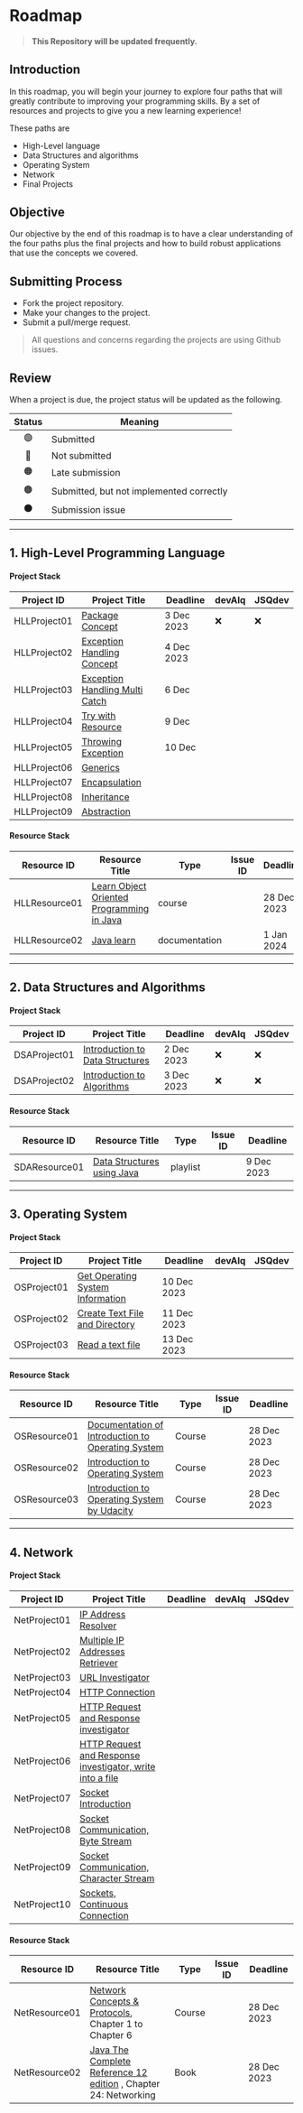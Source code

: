 # Roadmap

> #### This Repository will be updated frequently.
## Introduction 

In this roadmap, you will begin your journey to explore four paths that will greatly contribute to improving your programming skills. By a set of resources and projects to give you a new learning experience! 

These paths are
- High-Level language
- Data Structures and algorithms 
- Operating System
- Network
- Final Projects

## Objective
Our objective by the end of this roadmap is to have a clear understanding of the four paths plus the final projects and how to build robust applications that use the concepts we covered.


## Submitting Process

* Fork the project repository.
* Make your changes to the project.
* Submit a pull/merge request.

> All questions and concerns regarding the projects are using Github issues.

## Review
When a project is due, the project status will be updated as the following.

|     Status       |      Meaning      |
|:------------:|------------|
| 🟢 | Submitted|
| 🔴 | Not submitted|
| 🟠 | Late submission |
| 🟤 | Submitted, but not implemented correctly |
| ⚫️ | Submission issue |

<hr>

## 1. High-Level Programming Language 
#### Project Stack

| Project ID  | Project Title                                                                         | Deadline | devAlq | JSQdev    |
| ----------- | ------------------------------------------------------------------------------------- | -------- |  -------  | ------ | 
|HLLProject01 |[Package Concept](https://github.com/nourabyte/Package-Project/tree/main)             |3 Dec 2023     |  ❌   |   ❌   |
|HLLProject02 |[Exception Handling Concept](https://github.com/nourabyte/Exception-Handling)  |4 Dec 2023         |        |                | 
|HLLProject03|[Exception Handling Multi Catch](https://github.com/SAFCSP-Team/exception-handling-multi-catch)|6 Dec
|HLLProject04|[Try with Resource](https://github.com/SAFCSP-Team/try-with-resource)|9 Dec
|HLLProject05|[Throwing Exception](https://github.com/SAFCSP-Team/throwing-exceptions)|10 Dec
|HLLProject06|[Generics](https://github.com/SAFCSP-Team/generics)|
|HLLProject07|[Encapsulation](https://github.com/SAFCSP-Team/encapsulation)|
|HLLProject08|[Inheritance](https://github.com/SAFCSP-Team/inheritance)|
|HLLProject09|[Abstraction](https://github.com/SAFCSP-Team/abstraction)|


#### Resource Stack

| Resource ID  | Resource Title                                                                                                                                                                                                                                                                                                                     | Type   | Issue ID                                                       | Deadline  |
| ------------ | ---------------------------------------------------------------------------------------------------------------------------------------------------------------------------------------------------------------------------------------------------------------------------------------------------------------------------------- | ------ | -------------------------------------------------------------- | --------- |
| HLLResource01 | [Learn Object Oriented Programming in Java](https://www.udemy.com/course/learn-object-oriented-programming-in-java-j/) | course|  | 28 Dec 2023 |
| HLLResource02  |    [Java learn](https://dev.java/learn/)    | documentation |  |1 Jan 2024       

<hr>

## 2. Data Structures and Algorithms

#### Project Stack

| Project ID  | Project Title                                                                         | Deadline | devAlq | JSQdev    |
| ----------- | ------------------------------------------------------------------------------------- | -------- |  -------  | ------ | 
DSAProject01 | [Introduction to Data Structures](https://github.com/SAFCSP-Team/introduction-to-data-structures) |	2 Dec 2023 |❌| ❌ | 
DSAProject02 | [Introduction to Algorithms](https://github.com/SAFCSP-Team/introduction-to-algorithms) |	3 Dec 2023 |❌| ❌ | 


#### Resource Stack

| Resource ID  | Resource Title            | Type   | Issue ID  | Deadline  |
| ------------ | ------------------------- | ------ | ------- | --------- |
| SDAResource01 | [Data Structures using Java](https://www.youtube.com/playlist?list=PLsyeobzWxl7oRKwDi7wjrANsbhTX0IK0J) | playlist |  | 9 Dec 2023 |

<hr>

## 3. Operating System 

#### Project Stack

| Project ID  | Project Title                                                                         | Deadline | devAlq |   JSQdev  |
| ----------- | ------------------------------------------------------------------------------------- | -------- |  -------  | ------ | 
| OSProject01 | [Get Operating System Information](https://github.com/SAFCSP-Team/OS-Info) | 10 Dec 2023 |
| OSProject02 | [Create Text File and Directory](https://github.com/SAFCSP-Team/get-file-info)             | 11 Dec 2023|
|OSProject03 | [Read a text file](https://github.com/SAFCSP-Team/read-text-file) | 13 Dec 2023|


#### Resource Stack

| Resource ID  | Resource Title  | Type   | Issue ID| Deadline  |
| ------------ | --------------------------- | ------ | ------------ | --------- |
| OSResource01 | [Documentation of Introduction to Operating System](https://batch.libretexts.org/print/url=https://eng.libretexts.org/Courses/Delta_College/Introduction_to_Operating_Systems/02%3A_The_Basics_-_An_Overview/2.01%3A_Introduction_to_Operating_Systems.pdf) | Course | | 28 Dec 2023 |
| OSResource02 | [Introduction to Operating System](https://github.com/SAFCSP-Team/operating-system-path/issues/2) | Course |  | 28 Dec 2023 |
|OSResource03| [Introduction to Operating System by Udacity](https://www.udacity.com/course/introduction-to-operating-systems--ud923)| Course|  | 28 Dec 2023


<hr>

## 4. Network

#### Project Stack

| Project ID  | Project Title                                                                         | Deadline |devAlq| JSQdev    |
| ----------- | ------------------------------------------------------------------------------------- | -------- |  -------  | ------ | 
| NetProject01| [IP Address Resolver](https://github.com/SAFCSP-Team/IPAddressResolver) |    | | | |
| NetProject02| [Multiple IP Addresses Retriever]() |  |  | | |
| NetProject03| [URL Investigator](https://github.com/SAFCSP-Team/URL-Investigator) | |  | | | 
| NetProject04| [HTTP Connection]()  | |  | | |
| NetProject05| [HTTP Request and Response investigator]() | |  | | |
| NetProject06| [HTTP Request and Response investigator, write into a file]() | |  | | |
| NetProject07| [Socket Introduction]() | |  | | |
| NetProject08| [Socket Communication, Byte Stream]() | |  | | |
| NetProject09| [Socket Communication, Character Stream]() | |  | | |
| NetProject10| [Sockets, Continuous Connection]() | |  | | |


#### Resource Stack

| Resource ID  | Resource Title                                                                                                                                                                                                                                                                                                                     | Type   | Issue ID                                                       | Deadline  |
| ------------ | ---------------------------------------------------------------------------------------------------------------------------------------------------------------------------------------------------------------------------------------------------------------------------------------------------------------------------------- | ------ | -------------------------------------------------------------- | --------- |
| NetResource01 | [Network Concepts & Protocols](https://app.pluralsight.com/library/courses/network-concepts-protocols-cert/table-of-contents), Chapter 1 to Chapter 6| Course | | 28 Dec 2023 |
| NetResource02 |   [Java The Complete Reference 12 edition](https://www.google.com.sa/books/edition/Java_The_Complete_Reference_Twelfth_Edit/iXlIEAAAQBAJ?hl=en&gbpv=0&bsq=Java%20The%20Complete%20Reference%2012th%20edition) , Chapter 24: Networking |   Book     |   |     28 Dec 2023      |



